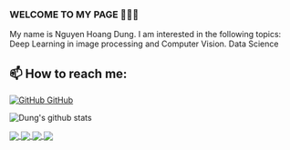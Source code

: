 ### WELCOME TO MY PAGE 👋👋👋
My name is Nguyen Hoang Dung. I am interested in the following topics: Deep Learning in image processing and Computer Vision. Data Science<br>
## 📫 How to reach me: 

[![GitHub](https://i.stack.imgur.com/tskMh.png) GitHub](https://github.com/blackpinkinmyarea) 




![Dung's github stats](https://github-readme-stats-git-masterrstaa-rickstaa.vercel.app/api?username=uvipen&show_icons=true&theme=tokyonight&hide=contribs,prs,issues)

<a href="https://github.com/blackpinkinmyarea/K-Means-Stimulation">
  <!-- Change the `github-readme-stats.anuraghazra1.vercel.app` to `github-readme-stats.vercel.app`  -->
  <img align="center" src="https://github-readme-stats.anuraghazra1.vercel.app/api/pin/?username=uvipen&repo=K-Means-Stimulation&theme=radical" />
</a>    
<a href="https://github.com/blackpinkinmyarea/Simple-CNNs">
  <!-- Change the `github-readme-stats.anuraghazra1.vercel.app` to `github-readme-stats.vercel.app`  -->
  <img align="center" src="https://github-readme-stats.anuraghazra1.vercel.app/api/pin/?username=uvipen&repo=Simple-CNNs&theme=merko" />
</a>

<a href="https://github.com/blackpinkinmyarea/Gradient-Descent-Animation">
  <!-- Change the `github-readme-stats.anuraghazra1.vercel.app` to `github-readme-stats.vercel.app`  -->
  <img align="center" src="https://github-readme-stats.anuraghazra1.vercel.app/api/pin/?username=uvipen&repo=Gradient-Descent-Animation&theme=gruvbox" />
</a>    
<a href="https://github.com/blackpinkinmyarea/Data-Preprocessing-Visualization">
  <!-- Change the `github-readme-stats.anuraghazra1.vercel.app` to `github-readme-stats.vercel.app`  -->
  <img align="center" src="https://github-readme-stats.anuraghazra1.vercel.app/api/pin/?username=uvipen&repo=Data-Preprocessing-Visualization&theme=dark" />
</a>


